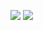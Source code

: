 <img src="https://github-readme-stats.vercel.app/api?username=magnusviri&count_private=true&show_icons=true&include_all_commits=true" /> <img src="https://github-readme-stats.vercel.app/api/top-langs/?username=magnusviri" />

<!--
**magnusviri/magnusviri** is a ✨ _special_ ✨ repository because its `README.md` (this file) appears on your GitHub profile.

Here are some ideas to get you started:

- 🔭 I’m currently working on ...
- 🌱 I’m currently learning ...
- 👯 I’m looking to collaborate on ...
- 🤔 I’m looking for help with ...
- 💬 Ask me about ...
- 📫 How to reach me: ...
- 😄 Pronouns: ...
- ⚡ Fun fact: ...
-->
